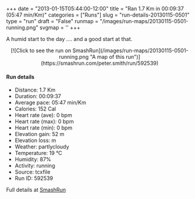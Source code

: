 +++
date = "2013-01-15T05:44:00-12:00"
title = "Ran 1.7 Km in 00:09:37 (05:47 min/Km)"
categories = ["Runs"]
slug = "run-details-20130115-0501"
type = "run"
draft = "False"
runmap = "/images/run-maps/20130115-0501-running.png"
svgmap = '<polyline points="63 40, 64 38, 66 36, 70 31, 71 29, 73 27, 75 25, 78 25, 81 26, 84 27, 87 28, 90 28, 93 30, 98 33, 100 33, 99 36, 96 41, 96 43, 95 45, 94 50, 95 53, 95 55, 94 58, 94 60, 94 63, 93 65, 91 70, 88 74, 86 75, 83 74, 80 73, 77 73, 74 72, 71 72, 68 72, 64 72, 61 72, 58 71, 55 70, 52 68, 43 67, 40 66, 37 65, 34 64, 31 63, 28 62, 24 62, 14 61, 4 61, 1 61, 0 59, 1 56, 1 53, 1 51, 3 48, 4 46, 10 40, 12 39, 15 37, 18 36, 24 34, 27 32, 33 30, 35 28, 41 27, 44 26, 50 26, 54 26, 60 25, 66 25, 68 26, 66 29, 65 31, 64 34, 62 36, 62 39, 60 41, 59 43, 58 46, 57 48, 55 50, 53 53, 51 55, 50 56">'
+++

A humid start to the day .... and a good start at that. 

<!--more-->

<center>
[![Click to see the run on SmashRun](/images/run-maps/20130115-0501-running.png "A map of this run")](https://smashrun.com/peter.smith/run/592539)
</center>

#### Run details

* Distance: 1.7 Km
* Duration: 00:09:37
* Average pace: 05:47 min/Km
* Calories: 152 Cal
* Heart rate (ave): 0 bpm
* Heart rate (max): 0 bpm
* Heart rate (min): 0 bpm
* Elevation gain: 52 m
* Elevation loss:  m
* Weather: partlycloudy
* Temperature: 19 &deg;C
* Humidity: 87%
* Activity: running
* Source: tcxfile
* Run ID: 592539

Full details at [SmashRun](https://smashrun.com/peter.smith/run/592539)